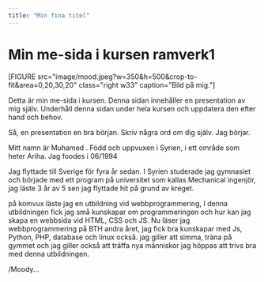 ```yaml
---
title: "Min fina titel"
---
```

Min me-sida i kursen ramverk1
=========================

[FIGURE src="image/mood.jpeg?w=350&h=500&crop-to-fit&area=0,20,30,20" class="right w33" caption="Bild på mig."]

Detta är min me-sida i kursen. Denna sidan innehåller en presentation av mig själv. Underhåll denna sidan under hela kursen och uppdatera den efter hand och behov.

Så, en presentation en bra början. Skriv några ord om dig själv. Jag börjar.

Mitt namn är Muhamed . Född och uppvuxen i Syrien, i ett område som heter Ariha.
Jag foodes i 06/1994

Jag flyttade till Sverige för fyra år sedan. I Syrien studerade jag gymnasiet och började med ett program på universitet som kallas Mechanical ingenjör, jag läste 3 år av 5 sen jag flyttade hit på grund av kreget.

på komvux läste jag  en utbildning vid webbprogrammering, I denna utbildningen fick jag små kunskapar om programmeringen och hur kan jag skapa en webbsida vid HTML, CSS och JS.
Nu läser jag webbprogrammering på BTH andra året, jag fick bra kunskapar med Js, Python, PHP, database och linux också.
jag giller att simma, träna på gymmet och jag giller också att träffa nya människor jag höppas att trivs bra med denna utbildningen.

/Moody...